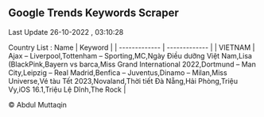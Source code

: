 

## Google Trends Keywords Scraper 
 
Last Update 26-10-2022 , 03:10:28

Country List :
 Name  | Keyword |
| ------------- | ------------- |
| VIETNAM | Ajax – Liverpool,Tottenham – Sporting,MC,Ngày Điều dưỡng Việt Nam,Lisa (BlackPink,Bayern vs barca,Miss Grand International 2022,Dortmund – Man City,Leipzig – Real Madrid,Benfica – Juventus,Dinamo – Milan,Miss Universe,Vé tàu Tết 2023,Novaland,Thời tiết Đà Nẵng,Hải Phòng,Triệu Vy,iOS 16.1,Triệu Lệ Dĩnh,The Rock |



© Abdul Muttaqin 
